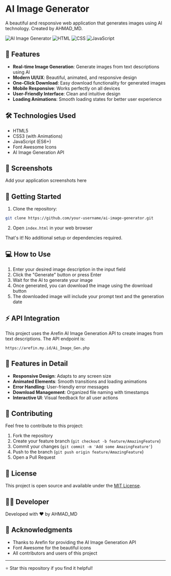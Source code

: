 # AI Image Generator

A beautiful and responsive web application that generates images using AI technology. Created by AHMAD_MD.

![AI Image Generator](https://img.shields.io/badge/AI-Image%20Generator-blue)
![HTML](https://img.shields.io/badge/HTML-5-orange)
![CSS](https://img.shields.io/badge/CSS-3-blue)
![JavaScript](https://img.shields.io/badge/JavaScript-ES6-yellow)

## 🚀 Features

- **Real-time Image Generation**: Generate images from text descriptions using AI
- **Modern UI/UX**: Beautiful, animated, and responsive design
- **One-Click Download**: Easy download functionality for generated images
- **Mobile Responsive**: Works perfectly on all devices
- **User-Friendly Interface**: Clean and intuitive design
- **Loading Animations**: Smooth loading states for better user experience

## 🛠️ Technologies Used

- HTML5
- CSS3 (with Animations)
- JavaScript (ES6+)
- Font Awesome Icons
- AI Image Generation API

## 📱 Screenshots

Add your application screenshots here

## 🚦 Getting Started

1. Clone the repository:
```bash
git clone https://github.com/your-username/ai-image-generator.git
```

2. Open `index.html` in your web browser

That's it! No additional setup or dependencies required.

## 💻 How to Use

1. Enter your desired image description in the input field
2. Click the "Generate" button or press Enter
3. Wait for the AI to generate your image
4. Once generated, you can download the image using the download button
5. The downloaded image will include your prompt text and the generation date

## ⚡ API Integration

This project uses the Arefin AI Image Generation API to create images from text descriptions. The API endpoint is:
```
https://arefin.my.id/Ai_Image_Gen.php
```

## 🎨 Features in Detail

- **Responsive Design**: Adapts to any screen size
- **Animated Elements**: Smooth transitions and loading animations
- **Error Handling**: User-friendly error messages
- **Download Management**: Organized file naming with timestamps
- **Interactive UI**: Visual feedback for all user actions

## 🤝 Contributing

Feel free to contribute to this project:

1. Fork the repository
2. Create your feature branch (`git checkout -b feature/AmazingFeature`)
3. Commit your changes (`git commit -m 'Add some AmazingFeature'`)
4. Push to the branch (`git push origin feature/AmazingFeature`)
5. Open a Pull Request

## 📝 License

This project is open source and available under the [MIT License](LICENSE).

## 👨‍💻 Developer

Developed with ❤️ by AHMAD_MD

## 🙏 Acknowledgments

- Thanks to Arefin for providing the AI Image Generation API
- Font Awesome for the beautiful icons
- All contributors and users of this project

---
⭐ Star this repository if you find it helpful!
